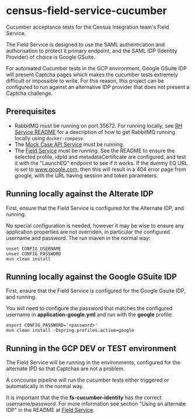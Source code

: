 # census-field-service-cucumber

Cucumber acceptance tests for the Census Integration team's Field Service.


The Field Service is designed to use the SAML authentication and authorisation to protect
it primary endpoint, and the SAML IDP (Identity Provider) of choice is Google GSuite.


For automated Cucumber tests in the GCP environment, Google GSuite IDP will present Captcha pages
which makes the cucumber tests extremely difficult or impossible to write. For this reason, this
project can be configured to run against an alternative IDP provider that does not present a Captcha challenge.

## Prerequisites

* RabbitMQ must be running on port 35672. For running locally, see [RH Service README](https://github.com/ONSdigital/census-rh-service) for
  a description of how to get RabbitMQ running locally using `docker-compose`.
* The [Mock Case API Service](https://github.com/ONSdigital/census-mock-case-api-service)  must be running.
* The [Field Service](https://github.com/ONSdigital/census-field-service) must be running. See the README to ensure the selected profile,
  idpId and metadataCertificate are configured, and test it with the "LaunchEQ" endpoint to see if it works. If the dummy EQ URL is set
  to www.google.com, then this will result in a 404 error page from google, with the URL having session and token parameters.

## Running locally against the Alterate IDP

First, ensure that the Field Service is configured for the Alternate IDP, and running.

No special configuration is needed, however it may be wise to ensure any application properties are not overriden, in particular
the configured username and password. The run maven in the normal way:

```
unset CONFIG_USERNAME
unset CONFIG_PASSWORD
mvn clean install
```

## Running locally against the Google GSuite IDP

First, ensure that the Field Service is configured for the Google Gsuite IDP, and running.

You will need to configure the password that matches the configured username in **application-google.yml** and run with
the **google** profile:

```
export CONFIG_PASSWORD='<password>'
mvn clean install -Dspring.profiles.active=google
```

## Running in the GCP DEV or TEST environment

The Field Service will be running in the environments, configured for the alternate IPD so that Captchas are not a problem.

A concourse pipeline will run the cucumber tests either triggered or automatically in the normal way.

It is important that the the **fs-cucumber-identity** has the correct username/password. For more information
see section "Using an alternate IDP" in the README at [Field Service](https://github.com/ONSdigital/census-field-service).

